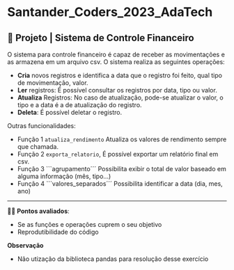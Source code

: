 # Santander_Coders_2023_AdaTech
## 💸 Projeto | Sistema de Controle Financeiro

O sistema para controle financeiro é capaz de receber as movimentações e as armazena em um arquivo csv.
O sistema realiza as seguintes operações:

- **Cria** novos registros e identifica a data que o registro foi feito, qual tipo de movimentação, valor.
- **Ler** registros: É possível consultar os registros por data, tipo ou valor.
- **Atualiza** Registros: No caso de atualização, pode-se atualizar o valor, o tipo e a data é a de atualização do registro.
- **Deleta**: É possível deletar o registro.

Outras funcionalidades:
- Função 1 ```atualiza_rendimento``` Atualiza os valores de rendimento sempre que chamada.
- Função 2 ```exporta_relatorio```, É possível exportar um relatório final em csv.
- Função 3 ```agrupamento´´´ Possibilita exibir o total de valor baseado em alguma informação (mês, tipo...)
- Função 4 ```valores_separados´´´ Possibilita identificar a data (dia, mes, ano)

---

👩‍💻 **Pontos avaliados**:
- Se as funções e operações cuprem o seu objetivo
- Reprodutibilidade do código

**Observação**
- Não utização da biblioteca pandas para resolução desse exercício

